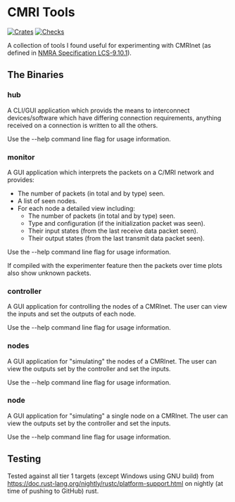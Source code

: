 # CMRI Tools

[![Crates](https://img.shields.io/crates/v/cmri_tools.svg)](https://crates.io/crates/cmri_tools)
[![Checks](https://github.com/RobertGauld/cmri-rs/actions/workflows/commit_checks-cmri_tools.yml/badge.svg?branch=main)](https://github.com/RobertGauld/cmri-rs/actions/workflows/commit_checks-cmri_tools.yml)

A collection of tools I found useful for experimenting with CMRInet (as defined in [NMRA Specification LCS-9.10.1](https://www.nmra.org/sites/default/files/standards/sandrp/Other_Specifications/lcs-9.10.1_cmrinet_v1.1.pdf)).

## The Binaries

### hub

A CLI/GUI application which provids the means to interconnect devices/software which have differing
connection requirements, anything received on a connection is written to all the others.

Use the \-\-help command line flag for usage information.

### monitor

A GUI application which interprets the packets on a C/MRI network and provides:

* The number of packets (in total and by type) seen.
* A list of seen nodes.
* For each node a detailed view including:
  * The number of packets (in total and by type) seen.
  * Type and configuration (if the initialization packet was seen).
  * Their input states (from the last receive data packet seen).
  * Their output states (from the last transmit data packet seen).

Use the \-\-help command line flag for usage information.

If compiled with the experimenter feature then the packets over time plots also show unknown packets.

### controller

A GUI application for controlling the nodes of a CMRInet.
The user can view the inputs and set the outputs of each node.

Use the \-\-help command line flag for usage information.

### nodes

A GUI application for "simulating" the nodes of a CMRInet.
The user can view the outputs set by the controller and set the inputs.

Use the \-\-help command line flag for usage information.

### node

A GUI application for "simulating" a single node on a CMRInet.
The user can view the outputs set by the controller and set the inputs.

Use the \-\-help command line flag for usage information.

## Testing

Tested against all tier 1 targets (except Windows using GNU build) from <https://doc.rust-lang.org/nightly/rustc/platform-support.html> on nightly (at time of pushing to GitHub) rust.
